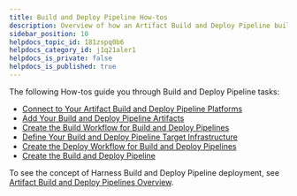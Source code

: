 ```yaml
---
title: Build and Deploy Pipeline How-tos
description: Overview of how an Artifact Build and Deploy Pipeline builds and deploys a build to a deployment environment.
sidebar_position: 10
helpdocs_topic_id: 181zspq0b6
helpdocs_category_id: j1q21aler1
helpdocs_is_private: false
helpdocs_is_published: true
---
```


The following How-tos guide you through Build and Deploy Pipeline tasks:

* [Connect to Your Artifact Build and Deploy Pipeline Platforms](1-harness-accountsetup.md)
* [Add Your Build and Deploy Pipeline Artifacts](2-service-and-artifact-source.md)
* [Create the Build Workflow for Build and Deploy Pipelines](3-build-workflow.md)
* [Define Your Build and Deploy Pipeline Target Infrastructure](4-environment.md)
* [Create the Deploy Workflow for Build and Deploy Pipelines](5-deploy-workflow.md)
* [Create the Build and Deploy Pipeline](6-artifact-build-and-deploy-pipelines.md)

To see the concept of Harness Build and Deploy Pipeline deployment, see [Artifact Build and Deploy Pipelines Overview](../concepts-cd/deployment-types/artifact-build-and-deploy-pipelines-overview.md).

